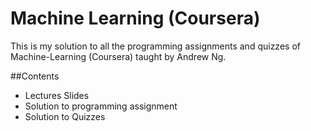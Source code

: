 # Machine Learning (Coursera)
This is my solution to all the programming assignments and quizzes of Machine-Learning (Coursera) taught by Andrew Ng.

##Contents
* Lectures Slides
* Solution to programming assignment
* Solution to Quizzes
